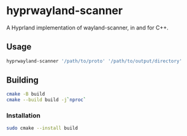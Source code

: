 # hyprwayland-scanner
A Hyprland implementation of wayland-scanner, in and for C++.

## Usage

```sh
hyprwayland-scanner '/path/to/proto' '/path/to/output/directory'
```

## Building

```sh
cmake -B build
cmake --build build -j`nproc`
```

### Installation

```sh
sudo cmake --install build
```
